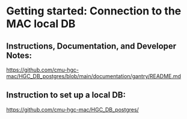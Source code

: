 # Getting started: Connection to the MAC local DB

## Instructions, Documentation, and Developer Notes:
https://github.com/cmu-hgc-mac/HGC_DB_postgres/blob/main/documentation/gantry/README.md

## Instruction to set up a local DB:
https://github.com/cmu-hgc-mac/HGC_DB_postgres/